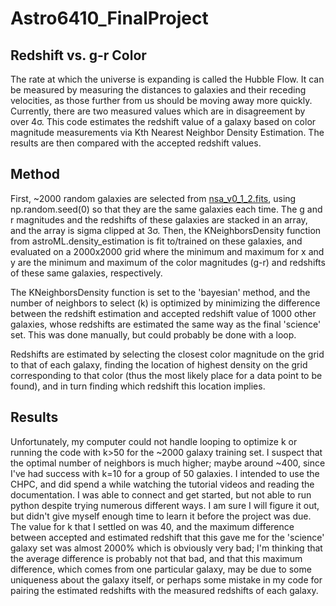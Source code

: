 # Astro6410_FinalProject

## Redshift vs. g-r Color
The rate at which the universe is expanding is called the Hubble Flow. It can be measured by measuring the distances to galaxies and their receding velocities, as those further from us should be moving away more quickly. Currently, there are two measured values which are in disagreement by over 4σ. This code estimates the redshift value of a galaxy based on color magnitude measurements via Kth Nearest Neighbor Density Estimation. The results are then compared with the accepted redshift values.

## Method
First, ~2000 random galaxies are selected from [nsa_v0_1_2.fits](http://nsatlas.org/data), using np.random.seed(0) so that they are the same galaxies each time. The g and r magnitudes and the redshifts of these galaxies are stacked in an array, and the array is sigma clipped at 3σ. Then, the KNeighborsDensity function from astroML.density_estimation is fit to/trained on these galaxies, and evaluated on a 2000x2000 grid where the minimum and maximum for x and y are the minimum and maximum of the color magnitudes (g-r) and redshifts of these same galaxies, respectively.

The KNeighborsDensity function is set to the 'bayesian' method, and the number of neighbors to select (k) is optimized by minimizing the difference between the redshift estimation and accepted redshift value of 1000 other galaxies, whose redshifts are estimated the same way as the final 'science' set. This was done manually, but could probably be done with a loop.

Redshifts are estimated by selecting the closest color magnitude on the grid to that of each galaxy, finding the location of highest density on the grid corresponding to that color (thus the most likely place for a data point to be found), and in turn finding which redshift this location implies.

## Results
Unfortunately, my computer could not handle looping to optimize k or running the code with k>50 for the ~2000 galaxy training set. I suspect that the optimal number of neighbors is much higher; maybe around ~400, since I've had success with k=10 for a group of 50 galaxies. I intended to use the CHPC, and did spend a while watching the tutorial videos and reading the documentation. I was able to connect and get started, but not able to run python despite trying numerous different ways. I am sure I will figure it out, but didn't give myself enough time to learn it before the project was due. The value for k that I settled on was 40, and the maximum difference between accepted and estimated redshift that this gave me for the 'science' galaxy set was almost 2000% which is obviously very bad; I'm thinking that the average difference is probably not that bad, and that this maximum difference, which comes from one particular galaxy, may be due to some uniqueness about the galaxy itself, or perhaps some mistake in my code for pairing the estimated redshifts with the measured redshifts of each galaxy.
